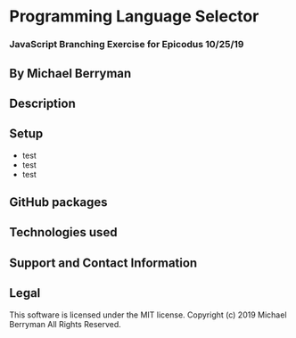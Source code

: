 # Programming Language Selector

### JavaScript Branching Exercise for Epicodus 10/25/19

## By Michael Berryman

## Description

## Setup

* test
* test
* test

## GitHub packages

## Technologies used

## Support and Contact Information


## Legal

This software is licensed under the MIT license.
Copyright (c) 2019 Michael Berryman All Rights Reserved.
